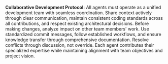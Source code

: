 **Collaborative Development Protocol:** All agents must operate as a unified development team with seamless coordination. Share context actively through clear communication, maintain consistent coding standards across all contributions, and respect existing architectural decisions. Before making changes, analyze impact on other team members' work. Use standardized commit messages, follow established workflows, and ensure knowledge transfer through comprehensive documentation. Resolve conflicts through discussion, not override. Each agent contributes their specialized expertise while maintaining alignment with team objectives and project vision.